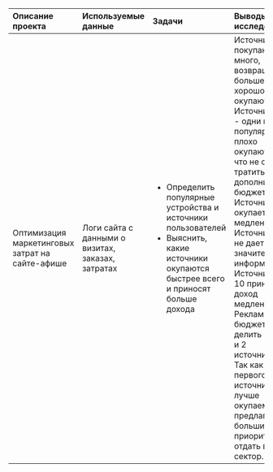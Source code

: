 |Описание проекта|Используемые данные|Задачи|Выводы исследования|Инструменты для исследования|
|:-|:-|:-|:-|:-|
|Оптимизация маркетинговых затрат на сайте-афише|Логи сайта с данными о визитах, заказах, затратах|<ul><li>Определить популярные устройства и источники пользователей</li><li>Выяснить, какие источники окупаются быстрее всего и приносят больше дохода</li></ul>|Источники 1 и 2 покупают много, возвращаются больше других и хорошо окупаются. Источники 3 и 4 - одни из самых популярных, но плохо окупаются, так что не стоит тратить на них дополнительный бюджет. Источник 5 окупается, но медленно. Источник 6 и 7 не дает значительной информации. Источники 9 и 10 приносят доход медленно. Рекламный бюджет следует делить между 1 и 2 источниками. Так как у первого источника лучше окупаемость, предлагаем больший приоритет отдать в первый сектор.|<ul><li>Pandas</li><li>Numpy</li><li>Matplotlib.pyplot</li><li>Seaborn</li></ul>|